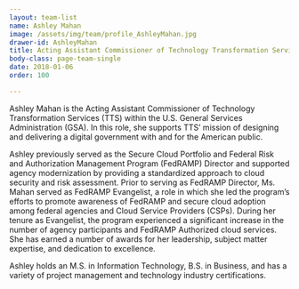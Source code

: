 ```yaml
---
layout: team-list
name: Ashley Mahan
image: /assets/img/team/profile_AshleyMahan.jpg
drawer-id: AshleyMahan
title: Acting Assistant Commissioner of Technology Transformation Services (TTS) 
body-class: page-team-single
date: 2018-01-06
order: 100

---
```

Ashley Mahan is the Acting Assistant Commissioner of Technology Transformation Services (TTS) within the U.S. General Services Administration (GSA). In this role, she supports TTS’ mission of designing and delivering a digital government with and for the American public.

Ashley previously served as the Secure Cloud Portfolio and Federal Risk and Authorization Management Program (FedRAMP) Director and supported agency modernization by providing a standardized approach to cloud security and risk assessment. Prior to serving as FedRAMP Director, Ms. Mahan served as FedRAMP Evangelist, a role in which she led the program’s efforts to promote awareness of FedRAMP and secure cloud adoption among federal agencies and Cloud Service Providers (CSPs). During her tenure as Evangelist, the program experienced a significant increase in the number of agency participants and FedRAMP Authorized cloud services. She has earned a number of awards for her leadership, subject matter expertise, and dedication to excellence. 

Ashley holds an M.S. in Information Technology, B.S. in Business, and has a variety of project management and technology industry certifications.
